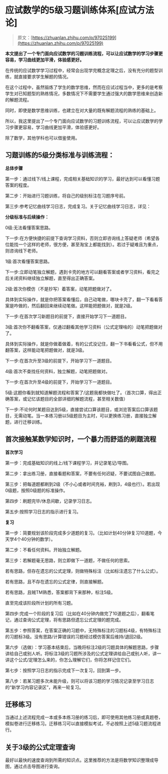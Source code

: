 # 应试数学的5级习题训练体系[应试方法论]

> 原文：[https://zhuanlan.zhihu.com/p/97025199](https://zhuanlan.zhihu.com/p/97025199)

**本文提出了一个专门面向应试数学的习题训练流程，可以让应试数学的学习步骤更容易，学习曲线更加平滑，体验感更好。**

在传统的应试数学学习过程中，经常会出现学完概念定理之后，没有充分的题型训练，就直接要求学生解题的情况。

在这个过程中，虽然锻炼了学生的数学思维，然而在应试过程当中，更多的是考察学生对已知题型的熟练情况，多数情况下不需要学生通过强大的数学思维来创造新的解题流程。

同时，即使是数学思维训练，也建立在对大量的既有解题流程的熟练的基础上。

所以，我这里提出了一个专门面向应试数学的习题训练流程，可以让应试数学的学习步骤更容易，学习曲线更加平滑，体验感更好。

除了数学，其他学科也可以借鉴使用。

## **习题训练的5级分类标准与训练流程：**

**总体步骤**

第一步：通过线下/线上课程，完成相关基础知识的学习，最好达到可以看懂习题答案的程度。

第二步：开始进行习题训练，将自己的级别标注在习题序号前。

第三步:参考记忆曲线学习日志，完成复习。关于记忆曲线学习日志，详见：

[](https://www.zhihu.com/question/284458888/answer/922658993)

**分级标准与后续操作：**

0级:无法看懂答案思路。

下一步:在方便快捷的前提下查询学习资料，否则立即咨询线上答疑老师（希望各位能找一个这样的老师，很方便，甚至淘宝上都能找到）。若过于疑难且为重点，则咨询线下老师。

1级:首次看懂答案思路。

下一步:立即动笔独立解题，遇到卡壳的地方可以翻看答案或者学习资料，看完之后关闭资料继续独立解题，直至得出正确答案。

2级:首次你模仿（不是抄写）着答案，动笔把题做对了。

具体到实际操作，就是你把答案看懂后，自己动笔做，哪块卡壳了，翻一下看看答案是咋做的，然后翻回来继续动笔做。这样能把题做对，就是2级。

下一步:在首次学习新题目的前提下，直接开始学习下一道题目。

3级:首次你不翻看答案，仅通过翻看其他学习资料（公式定理啥的）动笔把题做对了。

具体到实际操作，就是你做着做着，有的公式没记住，翻一下书看看公式，但不用翻答案，这样能动笔把题做对，就是3级。

下一步:在首次升至3级的前提下，开始学习下一道题目。

4级:首次不查找任何资料，独立解题，动笔把题做对。

下一步:在首次升至4级的前提下，开始学习下一道题目。

5级:这题你看到就知道解题流程和答案了/这题我都快做吐了。（首次口算，得出正确答案，或记忆该题目的全部详细的解题流程，甚至相关数值）

下一步:不论何时某题目达到5级，直接尝试口算该题目，或浏览答案后口算该题目，无需动笔。当一本练习册以5级题目为主时，可以更换练习册，直接独立解题，进行迁移训练。

## 首次接触某数学知识时，一个暴力而舒适的刷题流程

**首次学习**

第一步：完成基础知识的线上/线下课程学习，并记录笔记/导图。

第二步：拿出练习册，直接看题和答案，不要有任何迟疑，不要试图自己做题。

第三步：把每道题都刷到2级（不小心或者时间充裕，刷到3，4级也行）。若出现0级题，按照0级题的标准操作。

第四步：刷题完毕/休息间歇，记录学习日志。

第五步:按照学习日志的指示进行复习。

**复习**

第一步：简要规划该阶段完成多少道题的复习。（比如计划40分钟复习10道题，今天学4个40分钟的数学）。

第二步：不看任何资料。开始独立解题。

第三步：若解题毫无思路，则立即做下一道题，不做任何的思索。

若有思路，但存在遗忘的公式定理，则做特殊标注（比如标注遗忘了什么公式）。

若有思路，且不存在遗忘的公式定律，则直接解题。

若有思路，且贼TM熟悉，答案都背下来那种，标注5级。

直至完成该阶段所计划的所有习题。

第四步:完成一个阶段的复习后（比如在40分钟内做完了10道题之后），翻看笔记，通过查询公式定理，将有思路但遗忘公式定理的题完成。

第五步：参照答案，在答案正确的习题中，无特殊标注的习题标4级，有特殊标注的习题标3级。没有思路/计算错误的习题经过模仿答案后维持/退回2级。

第六步（选做）：学习基本结束后，当晚将标注2级的习题具体的解题思路，步骤讲给自己或别人听。将标注3级的习题所涉及的公式定理讲给自己或别人听，讲一讲这个公式/定理怎么来的，你怎么理解它们，你将怎样记住它们。

第七步：按照学习日志的指示完成下一次复习，回到第一步。

第八步：若某习题多次未能升级，则可以将该习题的学习情况记录至学习日志的“新学习内容记录区”，再来一轮复习。

## 迁移练习

当通过上述流程完成一本或多本练习册的练习后，即可使用其他练习册或真题卷，模拟卷进行迁移练习。迁移练习可以直接模拟考试，不必按照上述5级习题流程进行。

## 关于3级的公式定理查询

最好以最快的速度查询到所需的知识点。这里推荐的方法是将数学知识整理成导图，通过点击导图进行查询。

[](https://zhuanlan.zhihu.com/p/97023871)